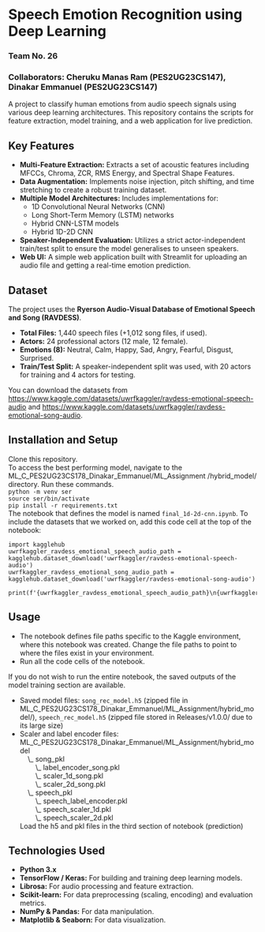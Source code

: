 # Speech Emotion Recognition using Deep Learning
###  Team No. 26
###  Collaborators: Cheruku Manas Ram (PES2UG23CS147), Dinakar Emmanuel (PES2UG23CS147)

A project to classify human emotions from audio speech signals using various deep learning architectures. This repository contains the scripts for feature extraction, model training, and a web application for live prediction.

## Key Features

- **Multi-Feature Extraction:** Extracts a set of acoustic features including MFCCs, Chroma, ZCR, RMS Energy, and Spectral Shape Features.
- **Data Augmentation:** Implements noise injection, pitch shifting, and time stretching to create a robust training dataset.
- **Multiple Model Architectures:** Includes implementations for:
    - 1D Convolutional Neural Networks (CNN)
    - Long Short-Term Memory (LSTM) networks
    - Hybrid CNN-LSTM models
    - Hybrid 1D-2D CNN
- **Speaker-Independent Evaluation:** Utilizes a strict actor-independent train/test split to ensure the model generalises to unseen speakers.
- **Web UI:** A simple web application built with Streamlit for uploading an audio file and getting a real-time emotion prediction.

## Dataset

The project uses the **Ryerson Audio-Visual Database of Emotional Speech and Song (RAVDESS)**.

- **Total Files:** 1,440 speech files (+1,012 song files, if used).
- **Actors:** 24 professional actors (12 male, 12 female).
- **Emotions (8):** Neutral, Calm, Happy, Sad, Angry, Fearful, Disgust, Surprised.
- **Train/Test Split:** A speaker-independent split was used, with 20 actors for training and 4 actors for testing.

You can download the datasets from https://www.kaggle.com/datasets/uwrfkaggler/ravdess-emotional-speech-audio and https://www.kaggle.com/datasets/uwrfkaggler/ravdess-emotional-song-audio.

## Installation and Setup
Clone this repository.<br>
To access the best performing model, navigate to the ML_C_PES2UG23CS178_Dinakar_Emmanuel/ML_Assignment
/hybrid_model/ directory. Run these commands.<br>
`python -m venv ser`<br>
`source ser/bin/activate`<br>
`pip install -r requirements.txt`<br>
The notebook that defines the model is named `final_1d-2d-cnn.ipynb`. To include the datasets that we worked on, add this code cell at the top of the notebook:<br>
```
import kagglehub
uwrfkaggler_ravdess_emotional_speech_audio_path = kagglehub.dataset_download('uwrfkaggler/ravdess-emotional-speech-audio')
uwrfkaggler_ravdess_emotional_song_audio_path = kagglehub.dataset_download('uwrfkaggler/ravdess-emotional-song-audio')

print(f'{uwrfkaggler_ravdess_emotional_speech_audio_path}\n{uwrfkaggler_ravdess_emotional_song_audio_path}')
```

## Usage
- The notebook defines file paths specific to the Kaggle environment, where this notebook was created. Change the file paths to point to where the files exist in your environment.
- Run all the code cells of the notebook.

If you do not wish to run the entire notebook, the saved outputs of the model training section are available.<br>
- Saved model files: `song_rec_model.h5` (zipped file in ML_C_PES2UG23CS178_Dinakar_Emmanuel/ML_Assignment/hybrid_model/), `speech_rec_model.h5` (zipped file stored in Releases/v1.0.0/ due to its large size)
- Scaler and label encoder files:<br>
  ML_C_PES2UG23CS178_Dinakar_Emmanuel/ML_Assignment/hybrid_model<br>
  &nbsp;&nbsp;&nbsp;&nbsp;\\_ song_pkl<br>
  &nbsp;&nbsp;&nbsp;&nbsp;&nbsp;&nbsp;&nbsp;&nbsp;\\_ label_encoder_song.pkl<br>
  &nbsp;&nbsp;&nbsp;&nbsp;&nbsp;&nbsp;&nbsp;&nbsp;\\_ scaler_1d_song.pkl<br>
  &nbsp;&nbsp;&nbsp;&nbsp;&nbsp;&nbsp;&nbsp;&nbsp;\\_ scaler_2d_song.pkl<br>
  &nbsp;&nbsp;&nbsp;&nbsp;\\_ speech_pkl<br>
  &nbsp;&nbsp;&nbsp;&nbsp;&nbsp;&nbsp;&nbsp;&nbsp;\\_ speech_label_encoder.pkl<br>
  &nbsp;&nbsp;&nbsp;&nbsp;&nbsp;&nbsp;&nbsp;&nbsp;\\_ speech_scaler_1d.pkl<br>
  &nbsp;&nbsp;&nbsp;&nbsp;&nbsp;&nbsp;&nbsp;&nbsp;\\_ speech_scaler_2d.pkl<br>
Load the h5 and pkl files in the third section of notebook (prediction)

## Technologies Used
- **Python 3.x**
- **TensorFlow / Keras:** For building and training deep learning models.
- **Librosa:** For audio processing and feature extraction.
- **Scikit-learn:** For data preprocessing (scaling, encoding) and evaluation metrics.
- **NumPy & Pandas:** For data manipulation.
- **Matplotlib & Seaborn:** For data visualization.
